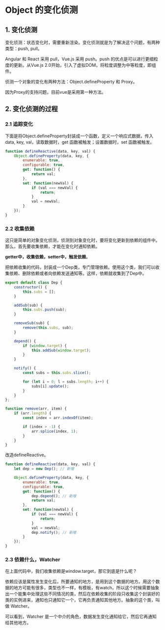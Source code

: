 # Object 的变化侦测

## 1. 变化侦测

变化侦测：状态变化时，需要重新渲染。变化侦测就是为了解决这个问题，有两种类型：push, pull。

Angular 和 React 采用 pull，Vue.js 采用 push。push 的优点是可以进行更细粒度的更新。从Vue.js 2.0开始，引入了虚拟DOM，将粒度调整为中等粒度，即组件。

侦测一个对象的变化有两种方法：Object.defineProperty 和 Proxy。

因为Proxy的支持问题，目前vue是采用第一种方法。

## 2. 变化侦测的过程

### 2.1 追踪变化

下面是将Object.defineProperty封装成一个函数，定义一个响应式数据，传入data, key, val，读取数据时，get 函数被触发；设置数据时，set 函数被触发。

```javascript
function defineReactive(data, key, val) {
    Object.defineProperty(data, key, {
        enumerable: true,
        configurable: true,
        get: function() {
            return val;
        },
        set: function(newVal) {
            if (val === newVal) {
                return;
            }
            val = newVal;
        }
    });
}
```

### 2.2 收集依赖

这只是简单的对象变化侦测，侦测到对象变化时，要将变化更新到依赖的组件中。那么，首先要收集依赖，才能在变化时通知依赖。

**getter中，收集依赖，setter中，触发依赖**。

把依赖收集的代码，封装成一个Dep类，专门管理依赖。使用这个类，我们可以收集依赖、删除依赖或者向依赖发送通知等。这样，依赖就收集到了Dep中。

```javascript
export default class Dep {
    constructor() {
        this.subs = [];
    }

    addSub(sub) {
        this.subs.push(sub);
    }

    removeSub(sub) {
        remove(this.subs, sub);
    }

    depend() {
        if (window.target) {
            this.addSub(window.target);
        }
    }

    notify() {
        const subs = this.subs.slice();

        for (let i = 0; l = subs.length; i++) {
            subs[i].update();
        }
    }
};

function remove(arr, item) {
    if (arr.length) {
        const index = arr.indexOf(item);

        if (index > -1) {
            arr.splice(index, 1);
        }
    }
}
```

改造defineReactive。

```javascript
function defineReactive(data, key, val) {
    let dep = new Dep(); // 新增

    Object.defineProperty(data, key, {
        enumerable: true,
        configurable: true,
        get: function() {
            dep.depend(); // 新增
            return val;
        },
        set: function(newVal) {
            if (val === newVal) {
                return;
            }
            val = newVal;
            dep.notify(); // 新增
        }
    });
}
```

### 2.3 依赖什么，Watcher

在上面代码中，我们收集依赖是window.target，那它到底是什么呢？

依赖应该是属性发生变化后，所要通知的地方，是用到这个数据的地方。用这个数据的地方可能有很多，类型也不一样，有模板，有watch，所以这个时候需要抽象出一个能集中处理这些不同情况的类，然后在依赖收集的阶段只收集这个封装好的类的实例进来，通知也只通知它一个，它再负责通知其他地方。抽象的这个类，叫做 Watcher。

可以看到，Watcher 是一个中介的角色，数据发生变化通知给它，然后它再通知给其他地方。





